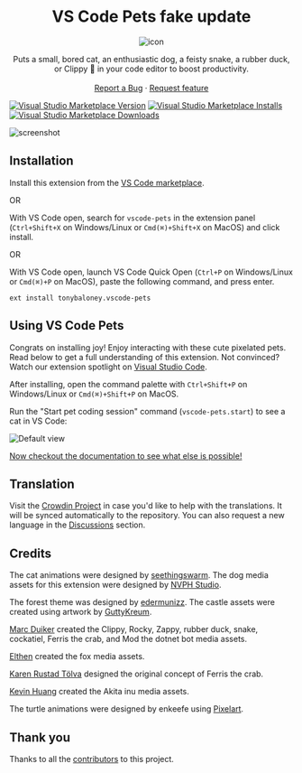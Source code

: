 <div align='center'>

# VS Code Pets fake update

![icon](https://github.com/tonybaloney/vscode-pets/raw/master/icon.png)
</div>    

<p align="center">
    Puts a small, bored cat, an enthusiastic dog, a feisty snake, a rubber duck, or Clippy 📎 in your code editor to boost productivity.
    <br>
    <br>
    <a href="https://github.com/tonybaloney/vscode-pets/issues/new?assignees=&labels=feature&template=bug_report.md&title=">Report a Bug</a>
    ·
    <a href="https://github.com/tonybaloney/vscode-pets/issues/new?assignees=&labels=feature&template=feature_request.md&title=">Request feature</a>
</p>

[![Visual Studio Marketplace Version](https://img.shields.io/visual-studio-marketplace/v/tonybaloney.vscode-pets?color=blue&logo=visual-studio)](https://marketplace.visualstudio.com/items?itemName=tonybaloney.vscode-pets&WT.mc_id=python-17801-anthonyshaw)
[![Visual Studio Marketplace Installs](https://img.shields.io/visual-studio-marketplace/i/tonybaloney.vscode-pets?logo=visualstudio)](https://marketplace.visualstudio.com/items?itemName=tonybaloney.vscode-pets&WT.mc_id=python-17801-anthonyshaw)
[![Visual Studio Marketplace Downloads](https://img.shields.io/visual-studio-marketplace/d/tonybaloney.vscode-pets?logo=visualstudio)](https://marketplace.visualstudio.com/items?itemName=tonybaloney.vscode-pets&WT.mc_id=python-17801-anthonyshaw)

![screenshot](https://github.com/tonybaloney/vscode-pets/raw/master/docs/source/_static/screenshot.gif)

## Installation

Install this extension from the [VS Code marketplace](https://marketplace.visualstudio.com/items?itemName=tonybaloney.vscode-pets&WT.mc_id=python-17801-anthonyshaw).

OR

With VS Code open, search for `vscode-pets` in the extension panel (`Ctrl+Shift+X` on Windows/Linux or `Cmd(⌘)+Shift+X` on MacOS) and click install.

OR

With VS Code open, launch VS Code Quick Open (`Ctrl+P` on Windows/Linux or `Cmd(⌘)+P` on MacOS), paste the following command, and press enter.

`ext install tonybaloney.vscode-pets`

## Using VS Code Pets

Congrats on installing joy! Enjoy interacting with these cute pixelated pets. Read below to get a full understanding of this extension. Not convinced? Watch our extension spotlight on [Visual Studio Code](https://www.youtube.com/watch?v=aE6Ifj_KstI).

After installing, open the command palette with `Ctrl+Shift+P` on Windows/Linux or `Cmd(⌘)+Shift+P` on MacOS.  

Run the "Start pet coding session" command (`vscode-pets.start`) to see a cat in VS Code:

![Default view](https://github.com/tonybaloney/vscode-pets/raw/master/docs/source/_static/pet-in-default-explorer.png)

[Now checkout the documentation to see what else is possible!](https://tonybaloney.github.io/vscode-pets)

## Translation

Visit the [Crowdin Project](https://crowdin.com/project/vscode-pets) in case you'd like to help with the translations. It will be synced automatically to the repository. You can also request a new language in the [Discussions](https://crowdin.com/project/vscode-pets/discussions) section.

## Credits

The cat animations were designed by [seethingswarm](https://seethingswarm.itch.io/catset). The dog media assets for this extension were designed by [NVPH Studio](https://nvph-studio.itch.io/dog-animation-4-different-dogs). 

The forest theme was designed by [edermunizz](https://edermunizz.itch.io/free-pixel-art-forest). The castle assets were created using artwork by [GuttyKreum](https://guttykreum.itch.io/gothic-castle-game-assets).

[Marc Duiker](https://twitter.com/marcduiker) created the Clippy, Rocky, Zappy, rubber duck, snake, cockatiel, Ferris the crab, and Mod the dotnet bot media assets.

[Elthen](https://twitter.com/pixelthen) created the fox media assets.

[Karen Rustad Tölva](https://www.aldeka.net) designed the original concept of Ferris the crab.

[Kevin Huang](https://github.com/kevin2huang) created the Akita inu media assets.

The turtle animations were designed by enkeefe using [Pixelart](https://www.pixilart.com/draw).

## Thank you

Thanks to all the [contributors](https://github.com/tonybaloney/vscode-pets/graphs/contributors) to this project.
